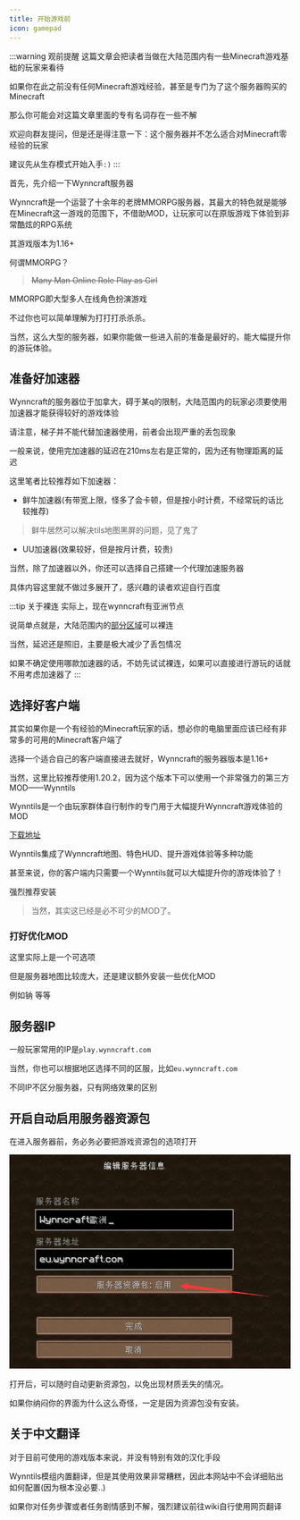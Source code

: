 ```yaml
---
title: 开始游戏前
icon: gamepad
---
```




:::warning 观前提醒
这篇文章会把读者当做在大陆范围内有一些Minecraft游戏基础的玩家来看待

如果你在此之前没有任何Minecraft游戏经验，甚至是专门为了这个服务器购买的Minecraft

那么你可能会对这篇文章里面的专有名词存在一些不解

欢迎向群友提问，但是还是得注意一下：这个服务器并不怎么适合对Minecraft零经验的玩家

建议先从生存模式开始入手`:)`
:::

首先，先介绍一下Wynncraft服务器

Wynncraft是一个运营了十余年的老牌MMORPG服务器，其最大的特色就是能够在Minecraft这一游戏的范围下，不借助MOD，让玩家可以在原版游戏下体验到非常酷炫的RPG系统

其游戏版本为1.16+

何谓MMORPG？
>~~Many Man Online Role Play as Girl~~

MMORPG即大型多人在线角色扮演游戏

不过你也可以简单理解为打打打杀杀杀。

当然，这么大型的服务器，如果你能做一些进入前的准备是最好的，能大幅提升你的游玩体验。

## 准备好加速器

Wynncraft的服务器位于加拿大，碍于某q的限制，大陆范围内的玩家必须要使用加速器才能获得较好的游戏体验

请注意，梯子并不能代替加速器使用，前者会出现严重的丢包现象

一般来说，使用完加速器的延迟在210ms左右是正常的，因为还有物理距离的延迟

这里笔者比较推荐如下加速器：

+ 鲜牛加速器(有带宽上限，怪多了会卡顿，但是按小时计费，不经常玩的话比较推荐)
>鲜牛居然可以解决tils地图黑屏的问题，见了鬼了

+ UU加速器(效果较好，但是按月计费，较贵)

当然，除了加速器以外，你还可以选择自己搭建一个代理加速服务器

具体内容这里就不做过多展开了，感兴趣的读者欢迎自行百度

:::tip 关于裸连
实际上，现在wynncraft有亚洲节点

说简单点就是，大陆范围内的<u>部分区域</u>可以裸连

当然，延迟还是照旧，主要是极大减少了丢包情况

如果不确定使用哪款加速器的话，不妨先试试裸连，如果可以直接进行游玩的话就不用考虑加速器了
:::

## 选择好客户端

其实如果你是一个有经验的Minecraft玩家的话，想必你的电脑里面应该已经有非常多的可用的Minecraft客户端了

选择一个适合自己的客户端直接进去就好，Wynncraft的服务器版本是1.16+

当然，这里比较推荐使用1.20.2，因为这个版本下可以使用一个非常强力的第三方MOD——Wynntils

Wynntils是一个由玩家群体自行制作的专门用于大幅提升Wynncraft游戏体验的MOD

[下载地址](https://modrinth.com/mod/wynntils/)

Wynntils集成了Wynncraft地图、特色HUD、提升游戏体验等多种功能

甚至来说，你的客户端内只需要一个Wynntils就可以大幅提升你的游戏体验了！

强烈推荐安装

>当然，其实这已经是必不可少的MOD了。

### 打好优化MOD

这里实际上是一个可选项

但是服务器地图比较庞大，还是建议额外安装一些优化MOD

例如钠 等等

## 服务器IP
一般玩家常用的IP是`play.wynncraft.com`

当然，你也可以根据地区选择不同的区服，比如`eu.wynncraft.com`

不同IP不区分服务器，只有网络效果的区别

## 开启自动启用服务器资源包

在进入服务器前，务必务必要把游戏资源包的选项打开

![](/assets/img/qa5.jpg)

打开后，可以随时自动更新资源包，以免出现材质丢失的情况。

如果你纳闷你的界面为什么这么奇怪，一定是因为资源包没有安装。

## 关于中文翻译

对于目前可使用的游戏版本来说，并没有特别有效的汉化手段

Wynntils模组内置翻译，但是其使用效果非常糟糕，因此本网站中不会详细贴出如何配置(因为根本没必要..)

如果你对任务步骤或者任务剧情感到不解，强烈建议前往wiki自行使用网页翻译
